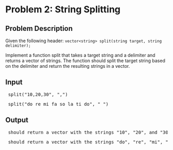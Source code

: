 # Problem 2: String Splitting

## Problem Description
Given the following header:
`vector<string> split(string target, string delimiter);`

Implement a function split that takes a target string and a delimiter and returns a vector of strings. The function should split the target string based on the delimiter and return the resulting strings in a vector.


## Input

<pre> split("10,20,30", ",") </pre>
<pre> split("do re mi fa so la ti do", " ") </pre>

## Output
<pre> should return a vector with the strings "10", "20", and "30". Similarly, </pre>
<pre> should return a vector with the strings "do", "re", "mi", "fa", "so", "la", "ti", and "do". </pre>
